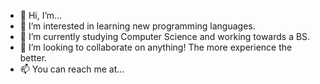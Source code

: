 - 👋 Hi, I’m...
- 👀 I’m interested in learning new programming languages.
- 🌱 I’m currently studying Computer Science and working towards a BS.
- 💞️ I’m looking to collaborate on anything! The more experience the better.
- 📫 You can reach me at...
